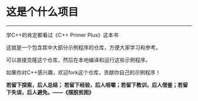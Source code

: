 # 这是个什么项目

---
学C++的肯定都看过《C++ Primer Plus》这本书

这就是一个包含其中大部分示例程序的仓库，方便大家学习和参考。

可以直接克隆这个仓库，然后在本地编译和运行这些示例程序。

如果你对C++感兴趣，欢迎fork这个仓库，贡献你自己的示例程序！

**若留下探索，后人总结； 若留下经验，后人咀嚼；若留下教训，后人借鉴；若留下失误，后人避免。——《摆脱贫困》**